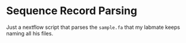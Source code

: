 # Sequence Record Parsing

Just a nextflow script that parses the `sample.fa` that my labmate keeps naming all his files.
